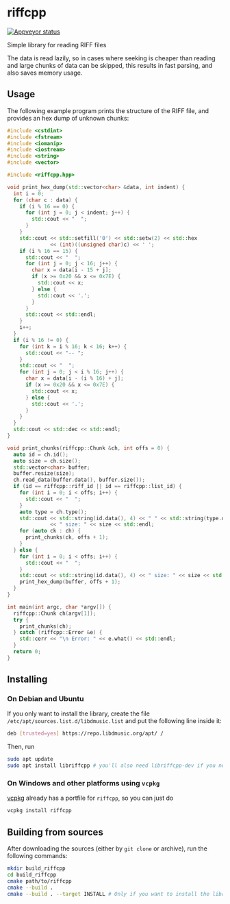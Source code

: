 # riffcpp

[![Appveyor status](https://ci.appveyor.com/api/projects/status/github/frabert/riffcpp)](https://ci.appveyor.com/project/frabert/riffcpp)

Simple library for reading RIFF files

The data is read lazily, so in cases where seeking is cheaper than reading and
large chunks of data can be skipped, this results in fast parsing, and also saves
memory usage.

## Usage

The following example program prints the structure of the RIFF file, and provides
an hex dump of unknown chunks:

```c++
#include <cstdint>
#include <fstream>
#include <iomanip>
#include <iostream>
#include <string>
#include <vector>

#include <riffcpp.hpp>

void print_hex_dump(std::vector<char> &data, int indent) {
  int i = 0;
  for (char c : data) {
    if (i % 16 == 0) {
      for (int j = 0; j < indent; j++) {
        std::cout << "  ";
      }
    }
    std::cout << std::setfill('0') << std::setw(2) << std::hex
              << (int)((unsigned char)c) << ' ';
    if (i % 16 == 15) {
      std::cout << "  ";
      for (int j = 0; j < 16; j++) {
        char x = data[i - 15 + j];
        if (x >= 0x20 && x <= 0x7E) {
          std::cout << x;
        } else {
          std::cout << '.';
        }
      }
      std::cout << std::endl;
    }
    i++;
  }
  if (i % 16 != 0) {
    for (int k = i % 16; k < 16; k++) {
      std::cout << "-- ";
    }
    std::cout << "  ";
    for (int j = 0; j < i % 16; j++) {
      char x = data[i - (i % 16) + j];
      if (x >= 0x20 && x <= 0x7E) {
        std::cout << x;
      } else {
        std::cout << '.';
      }
    }
  }
  std::cout << std::dec << std::endl;
}

void print_chunks(riffcpp::Chunk &ch, int offs = 0) {
  auto id = ch.id();
  auto size = ch.size();
  std::vector<char> buffer;
  buffer.resize(size);
  ch.read_data(buffer.data(), buffer.size());
  if (id == riffcpp::riff_id || id == riffcpp::list_id) {
    for (int i = 0; i < offs; i++) {
      std::cout << "  ";
    }
    auto type = ch.type();
    std::cout << std::string(id.data(), 4) << " " << std::string(type.data(), 4)
              << " size: " << size << std::endl;
    for (auto ck : ch) {
      print_chunks(ck, offs + 1);
    }
  } else {
    for (int i = 0; i < offs; i++) {
      std::cout << "  ";
    }
    std::cout << std::string(id.data(), 4) << " size: " << size << std::endl;
    print_hex_dump(buffer, offs + 1);
  }
}

int main(int argc, char *argv[]) {
  riffcpp::Chunk ch(argv[1]);
  try {
    print_chunks(ch);
  } catch (riffcpp::Error &e) {
    std::cerr << "\n Error: " << e.what() << std::endl;
  }
  return 0;
}
```

## Installing

### On Debian and Ubuntu

If you only want to install the library, create the file
`/etc/apt/sources.list.d/libdmusic.list` and put the following line inside it:

```sh
deb [trusted=yes] https://repo.libdmusic.org/apt/ /
```

Then, run

```sh
sudo apt update
sudo apt install libriffcpp # you'll also need libriffcpp-dev if you need to compile programs that use riffcpp
```

### On Windows and other platforms using `vcpkg`

[vcpkg](https://github.com/Microsoft/vcpkg) already has a portfile for `riffcpp`,
so you can just do

```sh
vcpkg install riffcpp
```

## Building from sources

After downloading the sources (either by `git clone` or archive), run the following commands:

```sh
mkdir build_riffcpp
cd build_riffcpp
cmake path/to/riffcpp
cmake --build .
cmake --build . --target INSTALL # Only if you want to install the library
```
